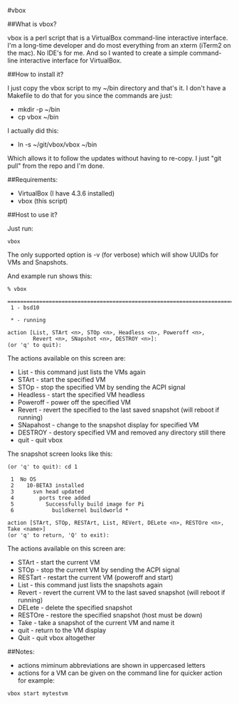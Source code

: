 #vbox

##What is vbox?

vbox is a perl script that is a VirtualBox command-line interactive
interface. I'm a long-time developer and do most everything from an xterm
(iTerm2 on the mac). No IDE's for me. And so I wanted to create a simple
command-line interactive interface for VirtualBox.


##How to install it?

I just copy the vbox script to my ~/bin directory and that's it. I don't
have a Makefile to do that for you since the commands are just:

 + mkdir -p ~/bin
 + cp vbox ~/bin
 
 I actually did this:

 + ln -s ~/git/vbox/vbox ~/bin

Which allows it to follow the updates without having to re-copy. I just "git pull" from the repo and I'm done.


##Requirements:

 + VirtualBox (I have 4.3.6 installed)
 + vbox (this script)


##Host to use it?

Just run:
```
vbox
```

The only supported option is -v (for verbose) which will show UUIDs for VMs
and Snapshots.

And example run shows this:

```
% vbox

===============================================================================
 1 - bsd10

 * - running

action [List, STArt <n>, STOp <n>, Headless <n>, Poweroff <n>,
        Revert <n>, SNapshot <n>, DESTROY <n>]:
(or 'q' to quit):
```
The actions available on this screen are:

 + List          - this command just lists the VMs again
 + STArt <n>     - start the specified VM
 + STOp <n>      - stop the specified VM by sending the ACPI signal
 + Headless <n>  - start the specified VM headless
 + Poweroff <n>  - power off the specified VM
 + Revert <n>    - revert the specified to the last saved snapshot (will reboot if running)
 + SNapahost <n> - change to the snapshot display for specified VM
 + DESTROY <n>   - destory specified VM and removed any directory still there
 + quit          - quit vbox

The snapshot screen looks like this:

```
(or 'q' to quit): cd 1

 1  No OS
 2    10-BETA3 installed
 3      svn head updated
 4        ports tree added
 5          Successfully build image for Pi
 6            buildkernel buildworld *

action [STArt, STOp, RESTArt, List, REVert, DELete <n>, RESTOre <n>, Take <name>]
(or 'q' to return, 'Q' to exit):
```
The actions available on this screen are:

 + STArt       - start the current VM
 + STOp        - stop the current VM by sending the ACPI signal
 + RESTart     - restart the current VM (poweroff and start)
 + List        - this command just lists the snapshots again
 + Revert      - revert the current VM to the last saved snapshot (will reboot if running)
 + DELete <n>  - delete the specified snapshot
 + RESTOre <n> - restore the specified snapshot (host must be down)
 + Take <name> - take a snapshot of the current VM and name it <name>
 + quit        - return to the VM display
 + Quit        - quit vbox altogether


##Notes:
+ actions miminum abbreviations are shown in uppercased letters
+ actions for a VM can be given on the command line for quicker action for example:
```
vbox start mytestvm
```

